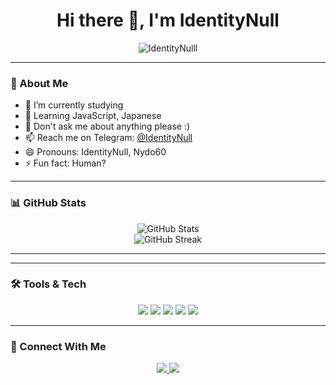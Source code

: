 <h1 align="center">Hi there 👋, I'm IdentityNull</h1>

<p align="center">
  <img src="https://komarev.com/ghpvc/?username=IdentityNulll&label=Profile%20views&color=0e75b6&style=flat" alt="IdentityNulll" />
</p>

---

### 🧠 About Me

- 🔭 I’m currently studying  
- 🌱 Learning JavaScript, Japanese  
- 💬 Don't ask me about anything please :)  
- 📫 Reach me on Telegram: [@IdentityNull](https://t.me/IdentityNull)  
- 😄 Pronouns: IdentityNull, Nydo60  
- ⚡ Fun fact: Human?

---

### 📊 GitHub Stats

<p align="center">
  <img src="https://github-readme-stats.vercel.app/api?username=IdentityNulll&show_icons=true&theme=tokyonight" alt="GitHub Stats" />
  <br/>
  <img src="https://github-readme-streak-stats.herokuapp.com/?user=IdentityNulll&theme=tokyonight" alt="GitHub Streak" />
</p>

---

<!-- SPOTIFY WIDGET (Optional) -->
<!-- 
<p align="center">
  <img src="https://spotify-readme-vodiylik.vercel.app/api?scan=true&theme=dark&spin=1" alt="Current Spotify Song" />
</p>
-->

---

### 🛠️ Tools & Tech

<p align="center">
  <img src="https://img.shields.io/badge/JavaScript-F7DF1E?style=for-the-badge&logo=javascript&logoColor=black"/>
  <img src="https://img.shields.io/badge/React-20232A?style=for-the-badge&logo=react&logoColor=61DAFB"/>
  <img src="https://img.shields.io/badge/Vite-646CFF?style=for-the-badge&logo=vite&logoColor=white"/>
  <img src="https://img.shields.io/badge/TailwindCSS-38B2AC?style=for-the-badge&logo=tailwind-css&logoColor=white"/>
  <img src="https://img.shields.io/badge/Git-F05032?style=for-the-badge&logo=git&logoColor=white"/>
</p>

---

### 🔗 Connect With Me

<p align="center">
  <a href="https://t.me/IdentityNull">
    <img src="https://img.shields.io/badge/Telegram-2CA5E0?style=for-the-badge&logo=telegram&logoColor=white"/>
  </a>
  <a href="https://github.com/IdentityNulll">
    <img src="https://img.shields.io/badge/GitHub-181717?style=for-the-badge&logo=github&logoColor=white"/>
  </a>
</p>
